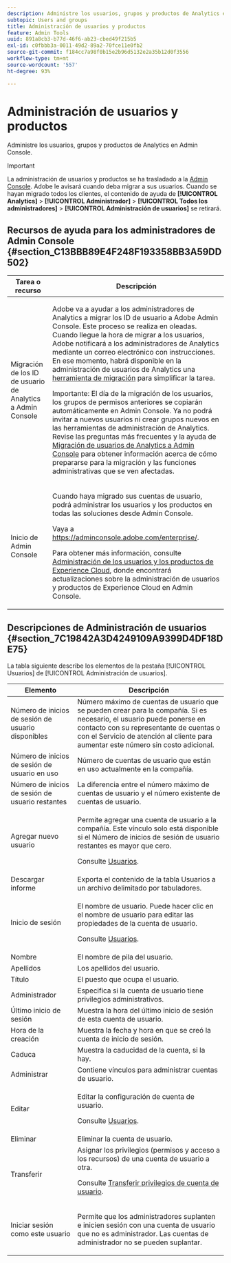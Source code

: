 ```yaml
---
description: Administre los usuarios, grupos y productos de Analytics en Admin Console.
subtopic: Users and groups
title: Administración de usuarios y productos
feature: Admin Tools
uuid: 891a8cb3-b77d-46f6-ab23-cbed49f215b5
exl-id: c0fbbb3a-0011-49d2-89a2-70fce11e0fb2
source-git-commit: f184cc7a98f0b15e2b96d5132e2a35b12d0f3556
workflow-type: tm+mt
source-wordcount: '557'
ht-degree: 93%

---
```


# Administración de usuarios y productos

Administre los usuarios, grupos y productos de Analytics en Admin Console.

>[!IMPORTANT]
>
>La administración de usuarios y productos se ha trasladado a la [Admin Console](https://helpx.adobe.com/es/enterprise/using/admin-console.html). Adobe le avisará cuando deba migrar a sus usuarios. Cuando se hayan migrado todos los clientes, el contenido de ayuda de **[!UICONTROL Analytics]** > **[!UICONTROL Administrador]** > **[!UICONTROL Todos los administradores]** > **[!UICONTROL Administración de usuarios]** se retirará.

## Recursos de ayuda para los administradores de Admin Console {#section_C13BBB89E4F248F193358BB3A59DD502}

<table id="table_9263797773A749628E12BB3C1EBE620B"> 
 <thead> 
  <tr> 
   <th colname="col1" class="entry"> Tarea o recurso </th> 
   <th colname="col2" class="entry"> Descripción </th> 
  </tr>
 </thead>
 <tbody> 
  <tr> 
   <td colname="col1"> <p>Migración de los ID de usuario de Analytics a Admin Console </p> </td> 
   <td colname="col2"> <p> Adobe va a ayudar a los administradores de Analytics a migrar los ID de usuario a Adobe Admin Console. Este proceso se realiza en oleadas. Cuando llegue la hora de migrar a los usuarios, Adobe notificará a los administradores de Analytics mediante un correo electrónico con instrucciones. En ese momento, habrá disponible en la administración de usuarios de Analytics una <a href="https://experienceleague.adobe.com/docs/analytics/admin/user-product-management/user-management/migrate-users/c-migration-tool.html">herramienta de migración</a> para simplificar la tarea. </p> <p>Importante: El día de la migración de los usuarios, los grupos de permisos anteriores se copiarán automáticamente en Admin Console. Ya no podrá invitar a nuevos usuarios ni crear grupos nuevos en las herramientas de administración de Analytics. Revise las preguntas más frecuentes y la ayuda de <a href="https://experienceleague.adobe.com/docs/analytics/admin/user-product-management/user-management/migrate-users/c-migration-tool.html">Migración de usuarios de Analytics a Admin Console</a> para obtener información acerca de cómo prepararse para la migración y las funciones administrativas que se ven afectadas. </p> </td> 
  </tr> 
  <tr> 
   <td colname="col1"> <p>Inicio de Admin Console </p> </td> 
   <td colname="col2"> <p>Cuando haya migrado sus cuentas de usuario, podrá administrar los usuarios y los productos en todas las soluciones desde Admin Console. </p> <p>Vaya a <a href="https://adminconsole.adobe.com/enterprise/#">https://adminconsole.adobe.com/enterprise/</a>. </p> <p>Para obtener más información, consulte <a href="https://experienceleague.adobe.com/docs/core-services/interface/manage-users-and-products/admin-getting-started.html?lang=es">Administración de los usuarios y los productos de Experience Cloud</a>, donde encontrará actualizaciones sobre la administración de usuarios y productos de Experience Cloud en Admin Console. </p> </td> 
  </tr> 
 </tbody> 
</table>

## Descripciones de Administración de usuarios {#section_7C19842A3D4249109A9399D4DF18DE75}

La tabla siguiente describe los elementos de la pestaña [!UICONTROL Usuarios] de [!UICONTROL Administración de usuarios].

<table id="table_6F81D1095EB945D8995FF971B65BA52A"> 
 <thead> 
  <tr> 
   <th colname="col1" class="entry"> Elemento </th> 
   <th colname="col2" class="entry"> Descripción </th> 
  </tr> 
 </thead>
 <tbody> 
  <tr> 
   <td colname="col1"> <span class="wintitle"> Número de inicios de sesión de usuario disponibles</span> </td> 
   <td colname="col2"> Número máximo de cuentas de usuario que se pueden crear para la compañía. Si es necesario, el usuario puede ponerse en contacto con su representante de cuentas o con el Servicio de atención al cliente para aumentar este número sin costo adicional. </td> 
  </tr> 
  <tr> 
   <td colname="col1"> <span class="wintitle"> Número de inicios de sesión de usuario en uso</span> </td> 
   <td colname="col2"> Número de cuentas de usuario que están en uso actualmente en la compañía. </td> 
  </tr> 
  <tr> 
   <td colname="col1"> <span class="wintitle"> Número de inicios de sesión de usuario restantes</span> </td> 
   <td colname="col2"> La diferencia entre el número máximo de cuentas de usuario y el número existente de cuentas de usuario. </td> 
  </tr> 
  <tr> 
   <td colname="col1"> <span class="wintitle"> Agregar nuevo usuario</span> </td> 
   <td colname="col2"> <p>Permite agregar una cuenta de usuario a la compañía. Este vínculo solo está disponible si el Número de inicios de sesión de usuario restantes es mayor que cero. </p> <p>Consulte <a href="/help/admin/user-management2/c-user-management/users.md"> Usuarios</a>. </p> </td> 
  </tr> 
  <tr> 
   <td colname="col1"> <span class="wintitle"> Descargar informe</span> </td> 
   <td colname="col2">Exporta el contenido de la tabla <span class="wintitle">Usuarios</span> a un archivo delimitado por tabuladores. </td> 
  </tr> 
  <tr> 
   <td colname="col1"> <span class="wintitle"> Inicio de sesión</span> </td> 
   <td colname="col2"> <p>El nombre de usuario. Puede hacer clic en el nombre de usuario para editar las propiedades de la cuenta de usuario. </p> <p>Consulte <a href="/help/admin/user-management2/c-user-management/users.md"> Usuarios</a>. </p> </td> 
  </tr> 
  <tr> 
   <td colname="col1"> <span class="wintitle"> Nombre</span> </td> 
   <td colname="col2"> El nombre de pila del usuario. </td> 
  </tr> 
  <tr> 
   <td colname="col1"> <span class="wintitle"> Apellidos</span> </td> 
   <td colname="col2"> Los apellidos del usuario. </td> 
  </tr> 
  <tr> 
   <td colname="col1"> <span class="wintitle"> Título</span> </td> 
   <td colname="col2"> El puesto que ocupa el usuario. </td> 
  </tr> 
  <tr> 
   <td colname="col1"> <span class="wintitle"> Administrador</span> </td> 
   <td colname="col2"> Especifica si la cuenta de usuario tiene privilegios administrativos. </td> 
  </tr> 
  <tr> 
   <td colname="col1"> <span class="wintitle"> Último inicio de sesión</span> </td> 
   <td colname="col2"> Muestra la hora del último inicio de sesión de esta cuenta de usuario. </td> 
  </tr> 
  <tr> 
   <td colname="col1"><span class="wintitle"> Hora de la creación</span> </td> 
   <td colname="col2"> Muestra la fecha y hora en que se creó la cuenta de inicio de sesión. </td> 
  </tr> 
  <tr> 
   <td colname="col1"> <span class="wintitle"> Caduca</span> </td> 
   <td colname="col2"> Muestra la caducidad de la cuenta, si la hay. </td> 
  </tr> 
  <tr> 
   <td colname="col1"> <span class="wintitle"> Administrar</span> </td> 
   <td colname="col2"> Contiene vínculos para administrar cuentas de usuario. </td> 
  </tr> 
  <tr> 
   <td colname="col1"> <span class="wintitle"> Editar</span> </td> 
   <td colname="col2"> <p>Editar la configuración de cuenta de usuario. </p> <p>Consulte <a href="/help/admin/user-management2/c-user-management/users.md"> Usuarios</a>. </p> </td> 
  </tr> 
  <tr> 
   <td colname="col1"> <span class="wintitle"> Eliminar</span> </td> 
   <td colname="col2"> Eliminar la cuenta de usuario. </td> 
  </tr> 
  <tr> 
   <td colname="col1"> <span class="wintitle"> Transferir</span> </td> 
   <td colname="col2">Asignar los privilegios (permisos y acceso a los recursos) de una cuenta de usuario a otra. <p>Consulte <a href="/help/admin/user-management2/c-user-management/t-transfer-user-accout-privileges.md"> Transferir privilegios de cuenta de usuario</a>. </p> </td> 
  </tr> 
  <tr> 
   <td colname="col1"><span class="wintitle"> Iniciar sesión como este usuario</span> </td> 
   <td colname="col2"> <p>Permite que los administradores suplanten e inicien sesión con una cuenta de usuario que no es administrador. Las cuentas de administrador no se pueden suplantar. </p> </td> 
  </tr> 
 </tbody> 
</table>

